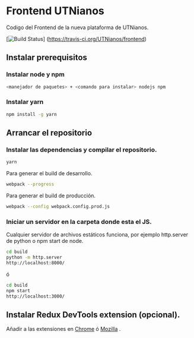 # Frontend UTNianos

Codigo del Frontend de la nueva plataforma de UTNianos. 

[![Build Status](https://travis-ci.org/UTNianos/frontend.svg?branch=continuous-integration)] 
(https://travis-ci.org/UTNianos/frontend)


## Instalar prerequisitos

### Instalar node y npm

```sh
<manejador de paquetes> + <comando para instalar> nodejs npm
```
### Instalar yarn

```sh
npm install -g yarn
```

## Arrancar el repositorio

### Instalar las dependencias y compilar el repositorio.

```sh
yarn
```

Para generar el build de desarrollo.

```sh
webpack --progress
```
Para generar el build de producción.

```sh
webpack --config webpack.config.prod.js
```

### Iniciar un servidor en la carpeta donde esta el JS.

Cualquier servidor de archivos estáticos funciona, por ejemplo 
http.server de python o npm start de node.
 
```sh
cd build
python -m http.server
http://localhost:8000/
```

ó

```sh
cd build
npm start
http://localhost:3000/
```

## Instalar Redux DevTools extension (opcional).

Añadir a las extensiones en [Chrome](https://chrome.google.com/webstore/detail/redux-devtools/lmhkpmbekcpmknklioeibfkpmmfibljd)
ó [Mozilla](https://addons.mozilla.org/es/firefox/addon/remotedev/) .